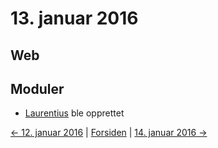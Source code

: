# 13. januar 2016

## Web

## Moduler
- [Laurentius](https://github.com/telemark/laurentius) ble opprettet

[<- 12. januar 2016](2016-01-12.md)  |  [Forsiden](../index.md)  |  [14. januar 2016 ->](2016-01-14.md)